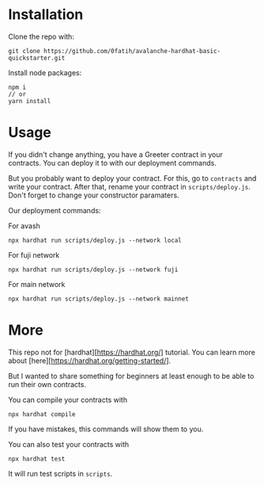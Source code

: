 # Installation

Clone the repo with:
```
git clone https://github.com/0fatih/avalanche-hardhat-basic-quickstarter.git 
```

Install node packages:
```
npm i
// or
yarn install
```

# Usage

If you didn't change anything, you have a Greeter contract in your contracts. You can deploy it to with our deployment commands. 

But you probably want to deploy your contract. For this, go to `contracts` and write your contract. After that, rename your contract in `scripts/deploy.js`. Don't forget to change your constructor paramaters.


Our deployment commands:

For avash
```
npx hardhat run scripts/deploy.js --network local
```
For fuji network
```
npx hardhat run scripts/deploy.js --network fuji
```
For main network
```
npx hardhat run scripts/deploy.js --network mainnet
```

# More

This repo not for [hardhat][https://hardhat.org/] tutorial. You can learn more about [here][https://hardhat.org/getting-started/].

But I wanted to share something for beginners at least enough to be able to run their own contracts.

You can compile your contracts with
```
npx hardhat compile
```
If you have mistakes, this commands will show them to you.

You can also test your contracts with
```
npx hardhat test
```
It will run test scripts in `scripts`.
